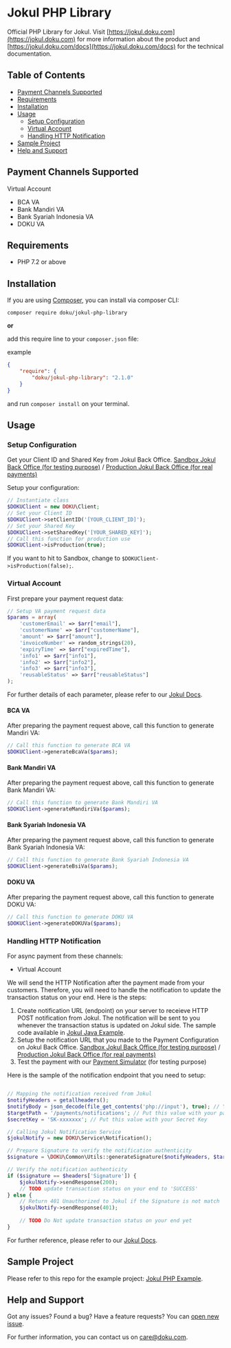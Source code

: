 # Jokul PHP Library

Official PHP Library for Jokul. Visit [https://jokul.doku.com](https://jokul.doku.com) for more information about the product and [https://jokul.doku.com/docs](https://jokul.doku.com/docs) for the technical documentation.

## Table of Contents

- [Payment Channels Supported](#payment-channels-supported)
- [Requirements](#requirements)
- [Installation](#installation)
- [Usage](#usage)
  - [Setup Configuration](#setup-configuration)
  - [Virtual Account](#virtual-account)
  - [Handling HTTP Notification](#handling-http-notification)
- [Sample Project](#sample-project)
- [Help and Support](#help-and-support)

## Payment Channels Supported

Virtual Account

- BCA VA
- Bank Mandiri VA
- Bank Syariah Indonesia VA
- DOKU VA

## Requirements

- PHP 7.2 or above

## Installation

If you are using [Composer](https://getcomposer.org), you can install via composer CLI:

```
composer require doku/jokul-php-library
```

**or**

add this require line to your `composer.json` file:

example
```json
{
    "require": {
        "doku/jokul-php-library": "2.1.0"
    }
}
```

and run `composer install` on your terminal.

## Usage

### Setup Configuration

Get your Client ID and Shared Key from Jokul Back Office. [Sandbox Jokul Back Office (for testing purpose)](https://sandbox.doku.com/bo/login) / [Production Jokul Back Office (for real payments)](https://jokul.doku.com/bo/login)

Setup your configuration:

```php
// Instantiate class
$DOKUClient = new DOKU\Client;
// Set your Client ID
$DOKUClient->setClientID('[YOUR_CLIENT_ID]');
// Set your Shared Key
$DOKUClient->setSharedKey('[YOUR_SHARED_KEY]');
// Call this function for production use
$DOKUClient->isProduction(true);
```
If you want to hit to Sandbox, change to `$DOKUClient->isProduction(false);`.

### Virtual Account

First prepare your payment request data:

```php
// Setup VA payment request data
$params = array(
    'customerEmail' => $arr["email"],
    'customerName' => $arr["customerName"],
    'amount' => $arr["amount"],
    'invoiceNumber' => random_strings(20),
    'expiryTime' => $arr["expiredTime"],
    'info1' => $arr["info1"],
    'info2' => $arr["info2"],
    'info3' => $arr["info3"],
    'reusableStatus' => $arr["reusableStatus"]
);
```

For further details of each parameter, please refer to our [Jokul Docs](https://jokul.doku.com/docs/docs/jokul-direct/virtual-account/virtual-account-overview).

#### BCA VA

After preparing the payment request above, call this function to generate Mandiri VA:

```php
// Call this function to generate BCA VA
$DOKUClient->generateBcaVa($params);
```

#### Bank Mandiri VA

After preparing the payment request above, call this function to generate Bank Mandiri VA:

```php
// Call this function to generate Bank Mandiri VA
$DOKUClient->generateMandiriVa($params);
```

#### Bank Syariah Indonesia VA

After preparing the payment request above, call this function to generate Bank Syariah Indonesia VA:

```php
// Call this function to generate Bank Syariah Indonesia VA
$DOKUClient->generateBsiVa($params);
```

#### DOKU VA

After preparing the payment request above, call this function to generate DOKU VA:

```php
// Call this function to generate DOKU VA
$DOKUClient->generateDOKUVa($params);
```

### Handling HTTP Notification

For async payment from these channels:

- Virtual Account

We will send the HTTP Notification after the payment made from your customers. Therefore, you will need to handle the notification to update the transaction status on your end. Here is the steps:

1. Create notification URL (endpoint) on your server to receieve HTTP POST notification from Jokul. The notification will be sent to you whenever the transaction status is updated on Jokul side. The sample code available in [Jokul Java Example](https://github.com/PTNUSASATUINTIARTHA-DOKU/jokul-java-example).
1. Setup the notification URL that you made to the Payment Configuration on Jokul Back Office. [Sandbox Jokul Back Office (for testing purpose)](https://sandbox.doku.com/bo/login) / [Production Jokul Back Office (for real payments)](https://jokul.doku.com/bo/login)
1. Test the payment with our [Payment Simulator](https://sandbox.doku.com/integration/simulator) (for testing purpose)

Here is the sample of the notification endpoint that you need to setup:

```php

// Mapping the notification received from Jokul
$notifyHeaders = getallheaders();
$notifyBody = json_decode(file_get_contents('php://input'), true); // You can use to parse the value from the notification body
$targetPath = '/payments/notifications'; // Put this value with your payment notification path
$secretKey = 'SK-xxxxxxx'; // Put this value with your Secret Key

// Calling Jokul Notification Service
$jokulNotify = new DOKU\Service\Notification();

// Prepare Signature to verify the notification authenticity
$signature = \DOKU\Common\Utils::generateSignature($notifyHeaders, $targetPath, file_get_contents('php://input'), $secretKey);

// Verify the notification authenticity
if ($signature == $headers['Signature']) {
    $jokulNotify->sendResponse(200);
    // TODO update transaction status on your end to 'SUCCESS'
} else {
    // Return 401 Unauthorized to Jokul if the Signature is not match
    $jokulNotify->sendResponse(401);
    
    // TODO Do Not update transaction status on your end yet
}
```

For further reference, please refer to our [Jokul Docs](https://jokul.doku.com/docs).

## Sample Project

Please refer to this repo for the example project: [Jokul PHP Example](https://github.com/PTNUSASATUINTIARTHA-DOKU/jokul-php-example).

## Help and Support

Got any issues? Found a bug? Have a feature requests? You can [open new issue](https://github.com/PTNUSASATUINTIARTHA-DOKU/jokul-php-library/issues/new).

For further information, you can contact us on [care@doku.com](mailto:care@doku.com).
